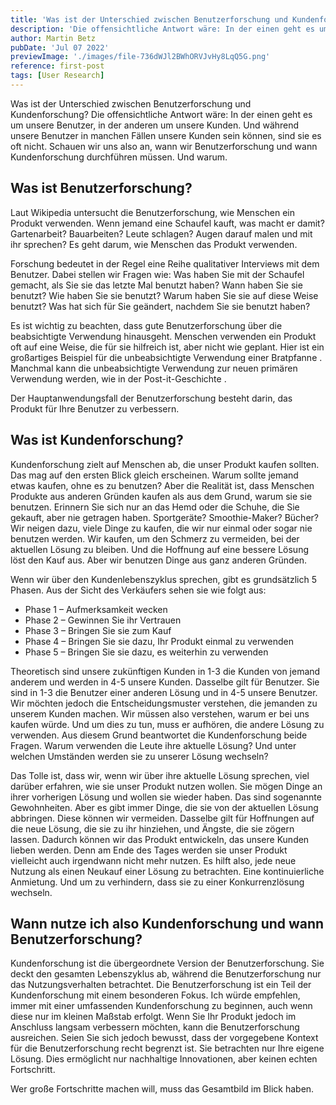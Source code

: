 ```yaml
---
title: 'Was ist der Unterschied zwischen Benutzerforschung und Kundenforschung?'
description: 'Die offensichtliche Antwort wäre: In der einen geht es um unsere Benutzer, in der anderen um unsere Kunden. Und während unsere Benutzer in manchen Fällen unsere Kunden sein können, sind sie es oft nicht.'
author: Martin Betz
pubDate: 'Jul 07 2022'
previewImage: './images/file-736dWJl2BWhORVJvHy8LqQ5G.png'
reference: first-post
tags: [User Research]
---
```


Was ist der Unterschied zwischen Benutzerforschung und Kundenforschung?
Die offensichtliche Antwort wäre: In der einen geht es um unsere Benutzer, in der anderen um unsere Kunden. Und während unsere Benutzer in manchen Fällen unsere Kunden sein können, sind sie es oft nicht. Schauen wir uns also an, wann wir Benutzerforschung und wann Kundenforschung durchführen müssen. Und warum.

## Was ist Benutzerforschung?

Laut  Wikipedia untersucht die Benutzerforschung, wie Menschen ein Produkt verwenden. Wenn jemand eine Schaufel kauft, was macht er damit? Gartenarbeit? Bauarbeiten? Leute schlagen? Augen darauf malen und mit ihr sprechen? Es geht darum, wie Menschen das Produkt verwenden.

Forschung bedeutet in der Regel eine Reihe qualitativer Interviews mit dem Benutzer. Dabei stellen wir Fragen wie: Was haben Sie mit der Schaufel gemacht, als Sie sie das letzte Mal benutzt haben? Wann haben Sie sie benutzt? Wie haben Sie sie benutzt? Warum haben Sie sie auf diese Weise benutzt? Was hat sich für Sie geändert, nachdem Sie sie benutzt haben?

Es ist wichtig zu beachten, dass gute Benutzerforschung über die beabsichtigte Verwendung hinausgeht. Menschen verwenden ein Produkt oft auf eine Weise, die für sie hilfreich ist, aber nicht wie geplant. Hier ist ein großartiges Beispiel für die unbeabsichtigte Verwendung einer Bratpfanne . Manchmal kann die unbeabsichtigte Verwendung zur neuen primären Verwendung werden, wie in der Post-it-Geschichte .

Der Hauptanwendungsfall der Benutzerforschung besteht darin, das Produkt für Ihre Benutzer zu verbessern.

## Was ist Kundenforschung?

Kundenforschung zielt auf Menschen ab, die unser Produkt kaufen sollten. Das mag auf den ersten Blick gleich erscheinen. Warum sollte jemand etwas kaufen, ohne es zu benutzen? Aber die Realität ist, dass Menschen Produkte aus anderen Gründen kaufen als aus dem Grund, warum sie sie benutzen. Erinnern Sie sich nur an das Hemd oder die Schuhe, die Sie gekauft, aber nie getragen haben. Sportgeräte? Smoothie-Maker? Bücher? Wir neigen dazu, viele Dinge zu kaufen, die wir nur einmal oder sogar nie benutzen werden. Wir kaufen, um den Schmerz zu vermeiden, bei der aktuellen Lösung zu bleiben. Und die Hoffnung auf eine bessere Lösung löst den Kauf aus. Aber wir benutzen Dinge aus ganz anderen Gründen.

Wenn wir über den Kundenlebenszyklus sprechen, gibt es grundsätzlich 5 Phasen. Aus der Sicht des Verkäufers sehen sie wie folgt aus:

* Phase 1 – Aufmerksamkeit wecken
* Phase 2 – Gewinnen Sie ihr Vertrauen
* Phase 3 – Bringen Sie sie zum Kauf
* Phase 4 – Bringen Sie sie dazu, Ihr Produkt einmal zu verwenden
* Phase 5 – Bringen Sie sie dazu, es weiterhin zu verwenden

Theoretisch sind unsere zukünftigen Kunden in 1-3 die Kunden von jemand anderem und werden in 4-5 unsere Kunden. Dasselbe gilt für Benutzer. Sie sind in 1-3 die Benutzer einer anderen Lösung und in 4-5 unsere Benutzer. Wir möchten jedoch die Entscheidungsmuster verstehen, die jemanden zu unserem Kunden machen. Wir müssen also verstehen, warum er bei uns kaufen würde. Und um dies zu tun, muss er aufhören, die andere Lösung zu verwenden. Aus diesem Grund beantwortet die Kundenforschung beide Fragen. Warum verwenden die Leute ihre aktuelle Lösung? Und unter welchen Umständen werden sie zu unserer Lösung wechseln?

Das Tolle ist, dass wir, wenn wir über ihre aktuelle Lösung sprechen, viel darüber erfahren, wie sie unser Produkt nutzen wollen. Sie mögen Dinge an ihrer vorherigen Lösung und wollen sie wieder haben. Das sind sogenannte Gewohnheiten. Aber es gibt immer Dinge, die sie von der aktuellen Lösung abbringen. Diese können wir vermeiden. Dasselbe gilt für Hoffnungen auf die neue Lösung, die sie zu ihr hinziehen, und Ängste, die sie zögern lassen. Dadurch können wir das Produkt entwickeln, das unsere Kunden lieben werden. Denn am Ende des Tages werden sie unser Produkt vielleicht auch irgendwann nicht mehr nutzen. Es hilft also, jede neue Nutzung als einen Neukauf einer Lösung zu betrachten. Eine kontinuierliche Anmietung. Und um zu verhindern, dass sie zu einer Konkurrenzlösung wechseln.

## Wann nutze ich also Kundenforschung und wann Benutzerforschung?

Kundenforschung ist die übergeordnete Version der Benutzerforschung. Sie deckt den gesamten Lebenszyklus ab, während die Benutzerforschung nur das Nutzungsverhalten betrachtet. Die Benutzerforschung ist ein Teil der Kundenforschung mit einem besonderen Fokus. Ich würde empfehlen, immer mit einer umfassenden Kundenforschung zu beginnen, auch wenn diese nur im kleinen Maßstab erfolgt. Wenn Sie Ihr Produkt jedoch im Anschluss langsam verbessern möchten, kann die Benutzerforschung ausreichen. Seien Sie sich jedoch bewusst, dass der vorgegebene Kontext für die Benutzerforschung recht begrenzt ist. Sie betrachten nur Ihre eigene Lösung. Dies ermöglicht nur nachhaltige Innovationen, aber keinen echten Fortschritt.

Wer große Fortschritte machen will, muss das Gesamtbild im Blick haben.
